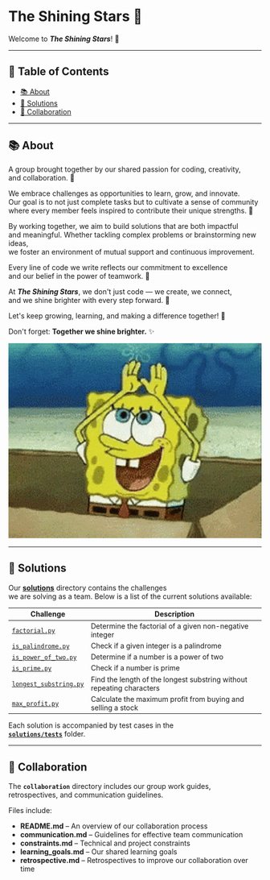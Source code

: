 # **The Shining Stars 🌟**

Welcome to **_The Shining Stars_**! 👋

---

## **📖 Table of Contents**

- [📚 About](#-about)  
- [🚀 Solutions](#-solutions)  
- [🤝 Collaboration](#-collaboration)  

---

## **📚 About**

A group brought together by our shared passion for coding, creativity,  
and collaboration. 🌈  

We embrace challenges as opportunities to learn, grow, and innovate.  
Our goal is to not just complete tasks but to cultivate a sense of community  
where every member feels inspired to contribute their unique strengths. 🤝  

By working together, we aim to build solutions that are both impactful  
and meaningful. Whether tackling complex problems or brainstorming new ideas,  
we foster an environment of mutual support and continuous improvement.  

Every line of code we write reflects our commitment to excellence  
and our belief in the power of teamwork. 💪  

At **_The Shining Stars_**, we don't just code — we create, we connect,  
and we shine brighter with every step forward. 💫  

Let's keep growing, learning, and making a difference together! 🚀  

Don't forget: **Together we shine brighter.** ✨  

![SpongeBob shining gif for motivation](notes/time-to-shine-spongebob-shine.gif)

---

## **🚀 Solutions**

Our **[solutions](solutions/)** directory contains the challenges  
we are solving as a team. Below is a list of the current solutions available:

| Challenge             | Description                                         |
|-----------------------|-----------------------------------------------------|
| [`factorial.py`](https://github.com/MIT-Emerging-Talent/ET6-foundations-group-05/issues/24) | Determine the factorial of a given non-negative integer |
| [`is_palindrome.py`](https://github.com/MIT-Emerging-Talent/ET6-foundations-group-05/issues/30) | Check if a given integer is a palindrome               |
| [`is_power_of_two.py`](https://github.com/MIT-Emerging-Talent/ET6-foundations-group-05/issues/17) | Determine if a number is a power of two                 |
| [`is_prime.py`](https://github.com/MIT-Emerging-Talent/ET6-foundations-group-05/issues/26) | Check if a number is prime                              |
| [`longest_substring.py`](https://github.com/MIT-Emerging-Talent/ET6-foundations-group-05/issues/44) | Find the length of the longest substring without repeating characters |
| [`max_profit.py`](https://github.com/MIT-Emerging-Talent/ET6-foundations-group-05/issues/22) | Calculate the maximum profit from buying and selling a stock |

Each solution is accompanied by test cases in the  
**[`solutions/tests`](solutions/tests/)** folder.

---

## **🤝 Collaboration**

The **`collaboration`** directory includes our group work guides,  
retrospectives, and communication guidelines.

Files include:

- **README.md** – An overview of our collaboration process  
- **communication.md** – Guidelines for effective team communication  
- **constraints.md** – Technical and project constraints  
- **learning_goals.md** – Our shared learning goals  
- **retrospective.md** – Retrospectives to improve our collaboration over time  
